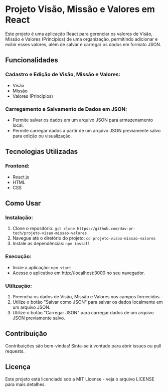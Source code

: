 # Projeto Visão, Missão e Valores em React

Este projeto é uma aplicação React para gerenciar os valores de Visão, Missão e Valores (Princípios) de uma organização, permitindo adicionar e exibir esses valores, além de salvar e carregar os dados em formato JSON.

## Funcionalidades

### Cadastro e Edição de Visão, Missão e Valores:

- Visão
- Missão
- Valores (Princípios)

### Carregamento e Salvamento de Dados em JSON:

- Permite salvar os dados em um arquivo JSON para armazenamento local.
- Permite carregar dados a partir de um arquivo JSON previamente salvo para edição ou visualização.

## Tecnologias Utilizadas

### Frontend:

- React.js
- HTML
- CSS

## Como Usar

### Instalação:

1. Clone o repositório: `git clone https://github.com/dav-pr-tech/projeto-visao-missao-valores`
2. Navegue até o diretório do projeto: `cd projeto-visao-missao-valores`
3. Instale as dependências: `npm install`

### Execução:

- Inicie a aplicação: `npm start`
- Acesse o aplicativo em http://localhost:3000 no seu navegador.

### Utilização:

1. Preencha os dados de Visão, Missão e Valores nos campos fornecidos.
2. Utilize o botão "Salvar como JSON" para salvar os dados localmente em um arquivo JSON.
3. Utilize o botão "Carregar JSON" para carregar dados de um arquivo JSON previamente salvo.

## Contribuição

Contribuições são bem-vindas! Sinta-se à vontade para abrir issues ou pull requests.

## Licença

Este projeto está licenciado sob a MIT License - veja o arquivo LICENSE para mais detalhes.
